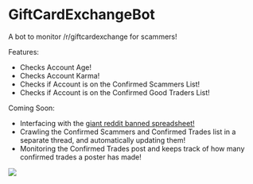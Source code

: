 GiftCardExchangeBot
===================

A bot to monitor /r/giftcardexchange for scammers!

Features:

* Checks Account Age!
* Checks Account Karma!
* Checks if Account is on the Confirmed Scammers List!
* Checks if Account is on the Confirmed Good Traders List!

Coming Soon:

* Interfacing with the [giant reddit banned spreadsheet!](https://docs.google.com/spreadsheet/ccc?key=0AiFZyanaAvZDdHdyS0dQMnRSY01HVWYzSldTaGowbXc#gid=0)
* Crawling the Confirmed Scammers and Confirmed Trades list in a separate thread, and automatically updating them!
* Monitoring the Confirmed Trades post and keeps track of how many confirmed trades a poster has made!

[<img src="https://www.paypalobjects.com/en_US/i/btn/btn_donateCC_LG.gif">](https://www.paypal.com/cgi-bin/webscr?cmd=_s-xclick&hosted_button_id=TGRE7G6ASVFVS)